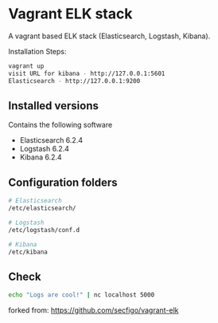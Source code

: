 # Vagrant ELK stack

A vagrant based ELK stack (Elasticsearch, Logstash, Kibana).

Installation Steps:

```bash
vagrant up
visit URL for kibana - http://127.0.0.1:5601
Elasticsearch - http://127.0.0.1:9200
```

## Installed versions 

Contains the following software 
- Elasticsearch 6.2.4
- Logstash 6.2.4
- Kibana 6.2.4 


## Configuration folders

```bash
# Elasticsearch
/etc/elasticsearch/

# Logstash
/etc/logstash/conf.d

# Kibana
/etc/kibana
```

## Check
```bash
echo "Logs are cool!" | nc localhost 5000
```

forked from: https://github.com/secfigo/vagrant-elk